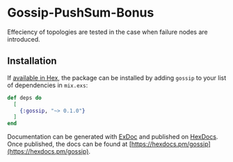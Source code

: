 # Gossip-PushSum-Bonus

Effeciency of topologies are tested in the case when failure nodes are introduced.

## Installation

If [available in Hex](https://hex.pm/docs/publish), the package can be installed
by adding `gossip` to your list of dependencies in `mix.exs`:

```elixir
def deps do
  [
    {:gossip, "~> 0.1.0"}
  ]
end
```

Documentation can be generated with [ExDoc](https://github.com/elixir-lang/ex_doc)
and published on [HexDocs](https://hexdocs.pm). Once published, the docs can
be found at [https://hexdocs.pm/gossip](https://hexdocs.pm/gossip).
